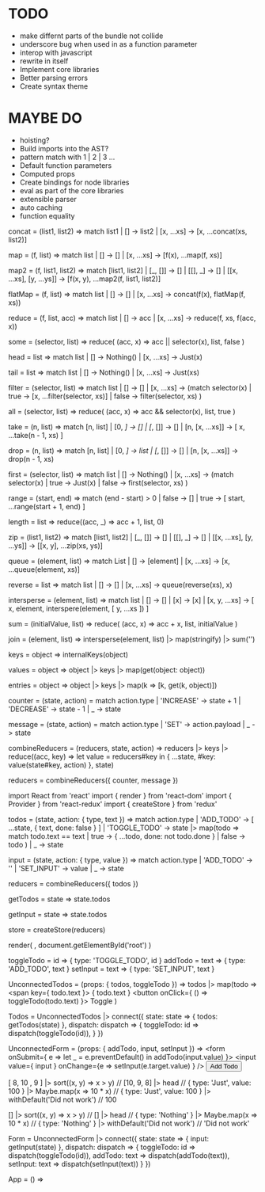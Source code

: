 # TODO
- make differnt parts of the bundle not collide
- underscore bug when used in as a function parameter
- interop with javascript
- rewrite in itself
- Implement core libraries
- Better parsing errors
- Create syntax theme

# MAYBE DO
- hoisting?
- Build imports into the AST?
- pattern match with 1 | 2 | 3 ...
- Default function parameters
- Computed props
- Create bindings for node libraries
- eval as part of the core libraries
- extensible parser
- auto caching
- function equality

concat = (list1, list2) => match list1
	| [] -> list2
	| [x, ...xs] -> [x, ...concat(xs, list2)]

map = (f, list) => match list
	| [] -> []
	| [x, ...xs] -> [f(x), ...map(f, xs)]

map2 = (f, list1, list2) => match [list1, list2]
	| [_, []] -> []
	| [[], _] -> []
	| [[x, ...xs], [y, ...ys]] -> [f(x, y), ...map2(f, list1, list2)]

flatMap = (f, list) => match list
	| [] -> []
	| [x, ...xs] -> concat(f(x), flatMap(f, xs))

reduce = (f, list, acc) => match list
	| [] -> acc
	| [x, ...xs] -> reduce(f, xs, f(acc, x))

some = (selector, list) => reduce(
	(acc, x) => acc || selector(x),
	list,
	false
)

head = list => match list
	| [] -> Nothing()
	| [x, ...xs] -> Just(x)

tail = list => match list
	| [] -> Nothing()
	| [x, ...xs] -> Just(xs)

filter = (selector, list) => match list
	| [] -> []
	| [x, ...xs] -> (match selector(x)
		| true -> [x, ...filter(selector, xs)]
		| false -> filter(selector, xs)
	)

all = (selector, list) => reduce(
	(acc, x) => acc && selector(x),
	list,
	true
)

take = (n, list) => match [n, list]
	| [0, _]  -> []
	| [_, []] -> []
	| [n, [x, ...xs]] -> [ x, ...take(n - 1, xs) ]

drop = (n, list) => match [n, list]
	| [0, _] -> list
	| [_, []] -> []
	| [n, [x, ...xs]] -> drop(n - 1, xs)

first = (selector, list) => match list
	| [] -> Nothing()
	| [x, ...xs] -> (match selector(x)
		| true -> Just(x)
		| false -> first(selector, xs)
	)

range = (start, end) => match (end - start) > 0
	| false -> []
	| true  -> [ start, ...range(start + 1, end) ]

length = list => reduce((acc, _) => acc + 1, list, 0)

zip = (list1, list2) => match [list1, list2]
	| [_, []] -> []
	| [[], _] -> []
	| [[x, ...xs], [y, ...ys]] -> [[x, y], ...zip(xs, ys)]

queue = (element, list) => match List
	| [] -> [element]
	| [x, ...xs] -> [x, ...queue(element, xs)]

reverse = list => match list
	| [] -> []
	| [x, ...xs] -> queue(reverse(xs), x)

intersperse = (element, list) => match list
	| [] -> []
	| [x] -> [x]
	| [x, y, ...xs] -> [
		x,
		element,
		interspere(element, [ y, ...xs ])
	]

sum = (initialValue, list) => reduce(
	(acc, x) => acc + x,
	list,
	initialValue
)

join = (element, list) => intersperse(element, list)
	|> map(stringify)
	|> sum('')

keys = object => internalKeys(object)

values = object => object
	|> keys
	|> map(get(object: object))

entries = object => object
	|> keys
	|> map(k => [k, get(k, object)])

counter = (state, action) = match action.type
	| 'INCREASE' -> state + 1
	| 'DECREASE' -> state - 1
	| _ -> state

message = (state, action) = match action.type
	| 'SET' -> action.payload
	| _ -> state

combineReducers = (reducers, state, action) =>
	reducers |> keys |> reduce((acc, key) =>
		let value = reducers#key
		in {
			...state,
			#key: value(state#key, action)
		}, state)

reducers = combineReducers({ counter, message })

import React from 'react'
import { render } from 'react-dom'
import { Provider } from 'react-redux'
import { createStore } from 'redux'

todos = (state, action: { type, text }) => match action.type
	| 'ADD_TODO' -> [ ...state, { text, done: false } ]
	| 'TOGGLE_TODO' -> state |> map(todo => match todo.text == text
		| true -> { ...todo, done: not todo.done }
		| false -> todo
	)
	| _ -> state

input = (state, action: { type, value }) => match action.type
	| 'ADD_TODO' -> ''
	| 'SET_INPUT' -> value
	| _ -> state

reducers = combineReducers({ todos })

getTodos = state => state.todos

getInput = state => state.todos

store = createStore(reducers)

render(
	<Provider store>
		<App />
	</Provider>,
	document.getElementById('root')
)

toggleTodo = id => { type: 'TOGGLE_TODO', id }
addTodo = text => { type: 'ADD_TODO', text }
setInput = text => { type: 'SET_INPUT', text }

UnconnectedTodos = (props: { todos, toggleTodo }) =>
	todos |> map(todo =>
		<span key={ todo.text }>
			{ todo.text }
			<button onClick={ () => toggleTodo(todo.text) }>
				Toggle
			</button>
		</span>
	)

Todos = UnconnectedTodos |> connect({
	state: state => {
		todos: getTodos(state)
	},
	dispatch: dispatch => {
		toggleTodo: id => dispatch(toggleTodo(id)),
	}
})

UnconnectedForm = (props: {
	addTodo,
	input,
	setInput
}) =>
	<form onSubmit={ e => let _ = e.preventDefault() in addTodo(input.value) }>
		<input value={ input } onChange={e => setInput(e.target.value) } />
		<button type="submit"> Add Todo </button>
	</form>

[ 8, 10 , 9 ]
	|> sort((x, y) => x > y) // [10, 9, 8]
	|> head // { type: 'Just', value: 100 }
	|> Maybe.map(x => 10 * x) // { type: 'Just', value: 100 }
	|> withDefault('Did not work') // 100

[]
	|> sort((x, y) => x > y) // []
	|> head // { type: 'Nothing' }
	|> Maybe.map(x => 10 * x) // { type: 'Nothing' }
	|> withDefault('Did not work') // 'Did not work'

Form = UnconnectedForm |> connect({
	state: state => {
		input: getInput(state)
	},
	dispatch: dispatch => {
		toggleTodo: id => dispatch(toggleTodo(id)),
		addTodo: text => dispatch(addTodo(text)),
		setInput: text => dispatch(setInput(text))
	}
})

App = () => <ul>
	<Todos />
	<Form />
</ul>
